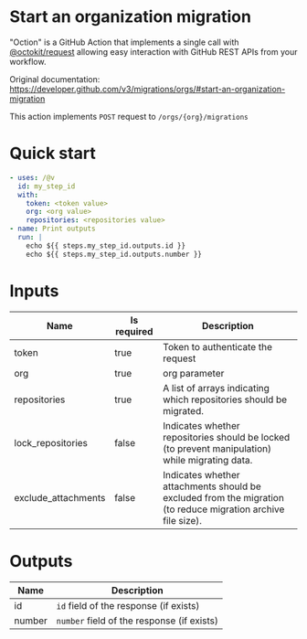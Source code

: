 # Start an organization migration

"Oction" is a GitHub Action that implements a single call with 
[@octokit/request](https://www.npmjs.com/package/@octokit/request)
allowing easy interaction with GitHub REST APIs from your workflow.

Original documentation: https://developer.github.com/v3/migrations/orgs/#start-an-organization-migration

This action implements `POST` request to `/orgs/{org}/migrations`


# Quick start

```yaml
- uses: /@v
  id: my_step_id
  with:
    token: <token value>
    org: <org value>
    repositories: <repositories value>
- name: Print outputs
  run: |
    echo ${{ steps.my_step_id.outputs.id }}
    echo ${{ steps.my_step_id.outputs.number }}
```


# Inputs

| Name | Is required | Description |
|---|---|---|
|token|true|Token to authenticate the request
|org|true|org parameter
|repositories|true|A list of arrays indicating which repositories should be migrated.
|lock_repositories|false|Indicates whether repositories should be locked (to prevent manipulation) while migrating data.
|exclude_attachments|false|Indicates whether attachments should be excluded from the migration (to reduce migration archive file size).

# Outputs

| Name | Description |
|---|---|
|id|`id` field of the response (if exists)|
|number|`number` field of the response (if exists)|


